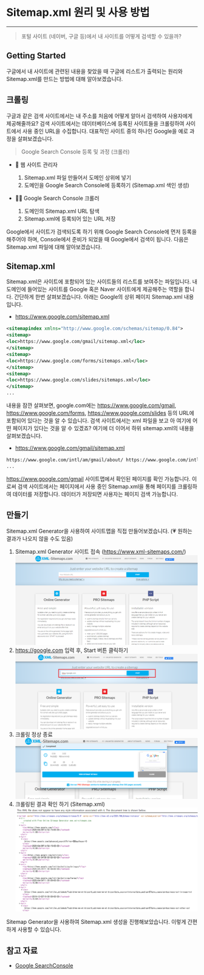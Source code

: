 # Sitemap.xml 원리 및 사용 방법
* * *   
> 포털 사이트 (네이버, 구글 등)에서 내 사이트를 어떻게 검색할 수 있을까?            
## **Getting Started**
구글에서 내 사이트에 관련된 내용을 찾았을 때 구글에 리스트가 출력되는 원리와 Sitemap.xml를 만드는 방법에 대해 알아보겠습니다.            

## **크롤링**
구글과 같은 검색 사이트에서는 내 주소를 처음에 어떻게 알아서 검색하여 사용자에게 제공해줄까요? 검색 사이트에서는 데이터베이스에 등록된 사이트들을 크롤링하여 사이트에서 사용 중인 URL을 수집합니다. 대표적인 사이트 중의 하나인 Google을 예로 과정을 살펴보겠습니다.
> Google Search Console 등록 및 과정 (크롤러)

- 👯 웹 사이트 관리자
    1. Sitemap.xml 파일 만들어서 도메인 상위에 넣기
    2. 도메인을 Google Search Console에 등록하기 (Sitemap.xml 색인 생성)

- 🐱‍🏍 Google Search Console 크롤러
    1. 도메인의 Sitemap.xml URL 탐색
    2. Sitemap.xml에 등록되어 있는 URL 저장

Google에서 사이트가 검색되도록 하기 위해 Google Search Console에 먼저 등록을 해주어야 하며, Console에서 준비가 되었을 때 Google에서 검색이 됩니다. 다음은 Sitemap.xml 파일에 대해 알아보겠습니다.            

## **Sitemap.xml**
Sitemap.xml은 사이트에 포함되어 있는 사이트들의 리스트를 보여주는 파일입니다. 내 도메인에 들어있는 사이트를 Google 혹은 Naver 사이트에게 제공해주는 역할을 합니다. 간단하게 한번 살펴보겠습니다. 아래는 Google의 상위 페이지 Sitemap.xml 내용입니다.   

- https://www.google.com/sitemap.xml
``` xml
<sitemapindex xmlns="http://www.google.com/schemas/sitemap/0.84">
<sitemap>
<loc>https://www.google.com/gmail/sitemap.xml</loc>
</sitemap>
<sitemap>
<loc>https://www.google.com/forms/sitemaps.xml</loc>
</sitemap>
<sitemap>
<loc>https://www.google.com/slides/sitemaps.xml</loc>
</sitemap>
...
```

내용을 잠깐 살펴보면, google.com에는 https://www.google.com/gmail, https://www.google.com/forms, https://www.google.com/slides 등의 URL에 포함되어 있다는 것을 알 수 있습니다. 검색 사이트에서는 xml 파일을 보고 아 여기에 어떤 페이지가 있다는 것을 알 수 있겠죠? 여기에 더 이어서 하위 sitemap.xml의 내용을 살펴보겠습니다.

- https://www.google.com/gmail/sitemap.xml
``` html
https://www.google.com/intl/am/gmail/about/ https://www.google.com/intl/am/gmail/about/for-work/ https://www.google.com/intl/am/gmail/about/policy/ https://www.google.com/intl/ar/gmail/about/ https://www.google.com/intl/ar/gmail/about/for-work/ https://www.google.com/intl/ar/gmail/about/policy/ https://www.google.com/intl/bg/gmail/about/
...
```
https://www.google.com/gmail 사이트맵에서 확인된 페이지를 확인 가능합니다. 이로써 검색 사이트에서는 페이지에서 사용 중인 Sitemap.xml을 통해 페이지를 크롤링하여 데이터를 저장합니다. 데이터가 저장되면 사용자는 페이지 검색 가능합니다.            

## 만들기   
Sitemap.xml Generator을 사용하여 사이트맵을 직접 만들어보겠습니다. (💗 원하는 결과가 나오지 않을 수도 있음)

1. Sitemap.xml Generator 사이트 접속 (https://www.xml-sitemaps.com/)
![ex_screenshot](./assets/xml-sitemaps-main.png)
2. https://google.com 입력 후, Start 버튼 클릭하기
![ex_screenshot](./assets/xml-sitemaps-main-search.png)
3. 크롤링 정상 종료
![ex_screenshot](./assets/xml-sitemaps-main-search-crawling.png)
4. 크롤링된 결과 확인 하기 (Sitemap.xml)
![ex_screenshot](./assets/xml-sitemaps-main-search-crawling-google-end.png)

Sitemap Generator을 사용하여 Sitemap.xml 생성을 진행해보았습니다. 이렇게 간편하게 사용할 수 있습니다.            

## 참고 자료

* [Google SearchConsole](https://support.google.com/webmasters/answer/6062608?hl=ko&ref_topic=6061961)
